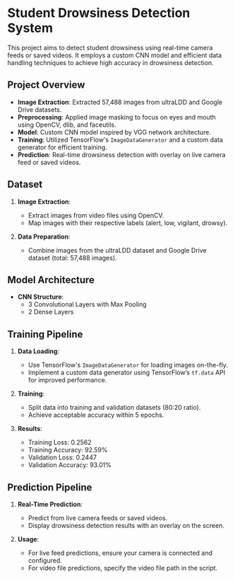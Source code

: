 # Student Drowsiness Detection System

This project aims to detect student drowsiness using real-time camera feeds or saved videos. It employs a custom CNN model and efficient data handling techniques to achieve high accuracy in drowsiness detection.

## Project Overview

- **Image Extraction**: Extracted 57,488 images from ultraLDD and Google Drive datasets.
- **Preprocessing**: Applied image masking to focus on eyes and mouth using OpenCV, dlib, and faceutils.
- **Model**: Custom CNN model inspired by VGG network architecture.
- **Training**: Utilized TensorFlow's `ImageDataGenerator` and a custom data generator for efficient training.
- **Prediction**: Real-time drowsiness detection with overlay on live camera feed or saved videos.

## Dataset

1. **Image Extraction**:
   - Extract images from video files using OpenCV.
   - Map images with their respective labels (alert, low, vigilant, drowsy).

2. **Data Preparation**:
   - Combine images from the ultraLDD dataset and Google Drive dataset (total: 57,488 images).

## Model Architecture

- **CNN Structure**:
  - 3 Convolutional Layers with Max Pooling
  - 2 Dense Layers

## Training Pipeline

1. **Data Loading**:
   - Use TensorFlow's `ImageDataGenerator` for loading images on-the-fly.
   - Implement a custom data generator using TensorFlow’s `tf.data` API for improved performance.

2. **Training**:
   - Split data into training and validation datasets (80:20 ratio).
   - Achieve acceptable accuracy within 5 epochs.

3. **Results**:
   - Training Loss: 0.2562
   - Training Accuracy: 92.59%
   - Validation Loss: 0.2447
   - Validation Accuracy: 93.01%

## Prediction Pipeline

1. **Real-Time Prediction**:
   - Predict from live camera feeds or saved videos.
   - Display drowsiness detection results with an overlay on the screen.

2. **Usage**:
   - For live feed predictions, ensure your camera is connected and configured.
   - For video file predictions, specify the video file path in the script.
